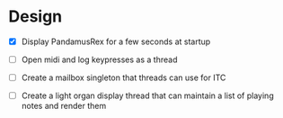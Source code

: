 # Design

- [x] Display PandamusRex for a few seconds at startup
- [ ] Open midi and log keypresses as a thread
- [ ] Create a mailbox singleton that threads can use for ITC
- [ ] Create a light organ display thread that can maintain a list of playing notes and render them

